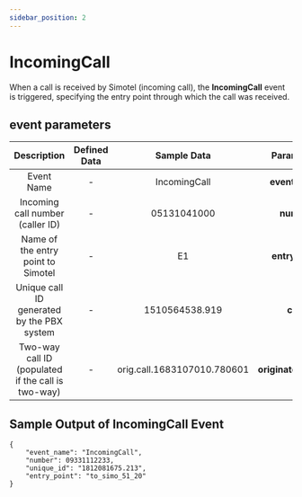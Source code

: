 ```yaml
---
sidebar_position: 2
---
```

# IncomingCall

When a call is received by Simotel (incoming call), the **IncomingCall** event is triggered, specifying the entry point through which the call was received.

##  event parameters
<div class="custom-table">

|                   Description                  | Defined Data |   Sample Data   |     Parameters     |
|:---------------------------------------------:|:------------:|:---------------:|:------------------:|
|                 Event Name                    |       -      |  IncomingCall   |   **event_name**   |
|        Incoming call number (caller ID)       |       -      |   05131041000   |     **number**     |
|          Name of the entry point to Simotel   |       -      |       E1        |   **entry_point**  |
| Unique call ID generated by the PBX system    |       -      | 1510564538.919  |       **cuid**      |
| Two-way call ID (populated if the call is two-way) |       -      | orig.call.1683107010.780601 | **originated_call_id** |
</div>

## Sample Output of IncomingCall Event
```shell
{
    "event_name": "IncomingCall",
    "number": 09331112233,
    "unique_id": "1812081675.213",
    "entry_point": "to_simo_51_20"
}
```